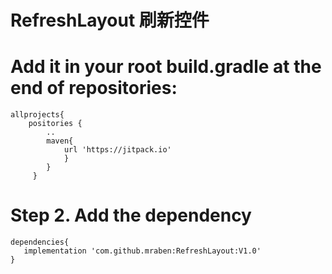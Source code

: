 # RefreshLayout 刷新控件

# Add it in your root build.gradle at the end of repositories:
    allprojects{
        positories {
            ..
            maven{
                url 'https://jitpack.io'
                }
            }
         }
# Step 2. Add the dependency
    dependencies{
       implementation 'com.github.mraben:RefreshLayout:V1.0'
    }
